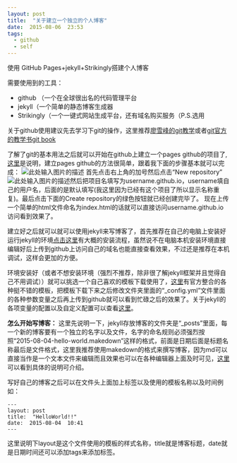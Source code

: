 ```yaml
---
layout: post
title:  "关于建立一个独立的个人博客"
date:  2015-08-06  23:53
tags:
  - github
  - self
---
```


﻿使用 GitHub Pages+jekyll+Strikingly搭建个人博客

需要使用到的工具：

- github （一个在全球很出名的代码管理平台
- jekyll（一个简单的静态博客生成器
- Strikingly（一个一键式网站生成平台，还有域名购买服务（P.S.选用

关于github使用建议先去学习下git的操作，这里推荐[廖雪峰的git教学][1]或者[git官方的教学书git book][2]

了解了git的基本用法之后就可以开始在github上建立一个pages github的项目了,[这里][3]是说明，建立pages github的方法很简单，跟着我下面的步骤基本就可以完成：
![此处输入图片的描述][4]
首先点击右上角的加号然后点击“New repository”
![此处输入图片的描述][5]然后把项目名填写为username.github.io，username填自己的用户名，后面的是默认填写(我这里因为已经有这个项目了所以显示名称重复)。最后点击下面的Create repository的绿色按钮就已经创建完毕了。
现在上传一个简单的html文件命名为index.html的话就可以直接访问username.github.io访问看到效果了。

建立好之后就可以就可以使用jekyll来写博客了，首先推荐在自己的电脑上安装好运行jekyll的环境[点击这里][6]有大概的安装流程，虽然说不在电脑本机安装环境直接编辑好后上传到github上访问自己的域名也能直接查看效果，不过还是推荐在本机调试，这样会更加的方便。

环境安装好（或者不想安装环境（强烈不推荐，除非很了解jekyll框架并且觉得自己不用调试））就可以挑选一个自己喜欢的模板下载使用了，[这里][7]有官方整合的各种挺不错的模板，把模板下载下来之后修改文件夹里面的“_config.yml”文件里面的各种参数变量之后再上传到github就可以看到忙碌之后的效果了。关于jekyll的各项变量的配置以及自定义配置可以查看[这里][8]。

**怎么开始写博客：**
这里先说明一下，jekyll存放博客的文件夹是“_posts”里面，每一个新的博客要有一个独立的名字以及文件，名字的命名规则必须强烈按照“2015-08-04-hello-world.makedown”这样的格式，前面是日期后面是标题名称最后是文件格式，这里我推荐使用makedown的格式来撰写博客，因为md可以直接当作是一个文本文件来编辑而且效果也可以在各种编辑器上面及时可见，[这里][9]可以看到具体的说明可介绍。

写好自己的博客之后可以在文件头上面加上标签以及使用的模板名称以及时间例如：

    ---
    layout: post
    title:  "HelloWorld!!"
    date:  2015-08-04  10:41
    ---

这里说明下layout是这个文件使用的模板的样式名称，title就是博客标题，date就是日期时间还可以添加tags来添加标签。


  [1]: http://www.liaoxuefeng.com/wiki/0013739516305929606dd18361248578c67b8067c8c017b000/
  [2]: https://git-scm.com/book/zh/v1
  [3]: https://pages.github.com/
  [4]: http://7xkxs2.com1.z0.glb.clouddn.com/add.png
  [5]: http://7xkxs2.com1.z0.glb.clouddn.com/create.png
  [6]: http://jekyllcn.com/docs/installation/
  [7]: http://jekyllthemes.org/
  [8]: http://jekyllcn.com/docs/configuration/
  [9]: http://www.jianshu.com/p/q81RER
